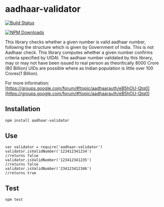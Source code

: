 # aadhaar-validator

[![Build Status](https://travis-ci.org/dinsaw/aadhaar-validator.svg?branch=master)](https://travis-ci.org/dinsaw/aadhaar-validator)

[![NPM Downloads][downloads-image]][downloads-url]

This library checks whether a given number is valid aadhaar number, following the structure which is given by Government of India.
This is not Aadhaar check. This library computes whether a given number confirms criteria specified by UIDAI. The aadhaar number validated by this library, may or may not have been issued to real person as theoritically 8000 Crore (80 Billion) UIDs are possible where as Indian population is little over 100 Crores(1 Billion).


For more information:
[https://groups.google.com/forum/#!topic/aadhaarauth/eB5hOU-Qtq0](https://groups.google.com/forum/#!topic/aadhaarauth/eB5hOU-Qtq0)

Installation
------------------

```bash
npm install aadhaar-validator
```

Use
------------------
```node
var validator = require('aadhaar-validator')
validator.isValidNumber('123412341234')
//returns false
validator.isValidNumber('123412341235')
//returns false
validator.isValidNumber('234123412346')
//returns true

```

Test
-------------------
```bash
npm test
```

[downloads-image]: https://img.shields.io/npm/dm/aadhaar-validator.svg
[downloads-url]: https://www.npmjs.com/package/aadhaar-validator
